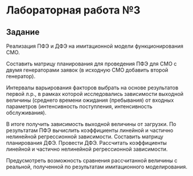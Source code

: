 # Лабораторная работа №3

## Задание
Реализация ПФЭ и ДФЭ на имитационной модели функционирования СМО.

Составить матрицу планирования для проведения ПФЭ для  СМО с двумя генераторами заявок  (в исходную СМО добавить второй генератор). 

Интервалы варьирования факторов выбрать на основе результатов первой л.р., в рамках которой исследовались зависимости выходной величины (среднего времени ожидания (пребывания) от входных параметров (интенсивность поступления, интенсивность обслуживания).  

 В итоге получить зависимость выходной величины от загрузки. По результатам ПФЭ вычислить коэффициенты линейной и частично нелинейной регрессионной зависимости. Составить матрицу планирования ДФЭ. Провести ДФЭ. Рассчитать коэффициенты линейной и частично нелинейной регрессионной зависимости.

Предусмотреть возможность сравнения рассчитанной величины с реальной, полученной по результатам имитационного моделирования.